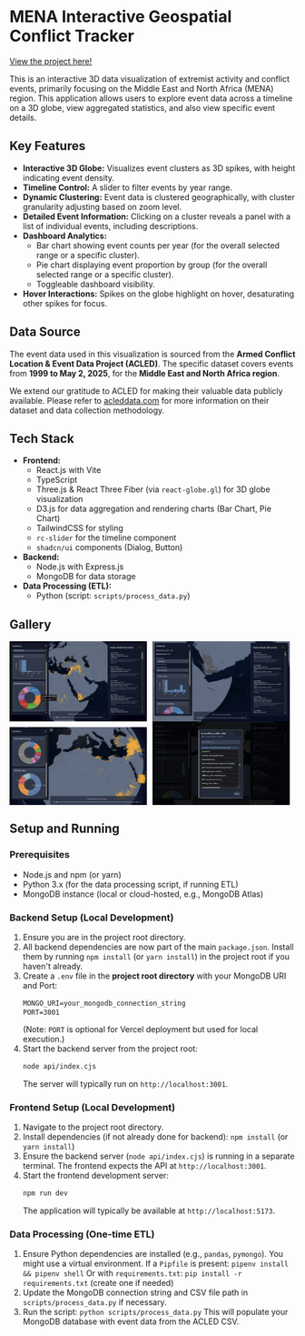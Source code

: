 # MENA Interactive Geospatial Conflict Tracker

[View the project here!](https://conflict-tracker-ten.vercel.app/)

This is an interactive 3D data visualization of extremist activity and conflict events, primarily focusing on the Middle East and North Africa (MENA) region. This application allows users to explore event data across a timeline on a 3D globe, view aggregated statistics, and also view specific event details.

## Key Features

*   **Interactive 3D Globe:** Visualizes event clusters as 3D spikes, with height indicating event density.
*   **Timeline Control:** A slider to filter events by year range.
*   **Dynamic Clustering:** Event data is clustered geographically, with cluster granularity adjusting based on zoom level.
*   **Detailed Event Information:** Clicking on a cluster reveals a panel with a list of individual events, including descriptions.
*   **Dashboard Analytics:**
    *   Bar chart showing event counts per year (for the overall selected range or a specific cluster).
    *   Pie chart displaying event proportion by group (for the overall selected range or a specific cluster).
    *   Toggleable dashboard visibility.
*   **Hover Interactions:** Spikes on the globe highlight on hover, desaturating other spikes for focus.

## Data Source

The event data used in this visualization is sourced from the **Armed Conflict Location & Event Data Project (ACLED)**.
The specific dataset covers events from **1999 to May 2, 2025**, for the **Middle East and North Africa region**.

We extend our gratitude to ACLED for making their valuable data publicly available. Please refer to [acleddata.com](https://acleddata.com) for more information on their dataset and data collection methodology.

## Tech Stack

*   **Frontend:**
    *   React.js with Vite
    *   TypeScript
    *   Three.js & React Three Fiber (via `react-globe.gl`) for 3D globe visualization
    *   D3.js for data aggregation and rendering charts (Bar Chart, Pie Chart)
    *   TailwindCSS for styling
    *   `rc-slider` for the timeline component
    *   `shadcn/ui` components (Dialog, Button)
*   **Backend:**
    *   Node.js with Express.js
    *   MongoDB for data storage
*   **Data Processing (ETL):**
    *   Python (script: `scripts/process_data.py`)

## Gallery

<div style="display: flex; flex-wrap: wrap;">
  <img src="img/img1.png" alt="View of timeline, Dashboard and Event Panel" width="48%" style="margin-right: 2%;">
  <img src="img/img2.png" alt="Selected view of Event Cluster" width="48%;">
  <img src="img/img3.png" alt="More Pie charts from Dashboard" width="48%" style="margin-right: 2%; margin-top: 10px;">
  <img src="img/img4.png" alt="Groups available from dataset" width="48%; margin-top: 10px;">
</div>

## Setup and Running

### Prerequisites

*   Node.js and npm (or yarn)
*   Python 3.x (for the data processing script, if running ETL)
*   MongoDB instance (local or cloud-hosted, e.g., MongoDB Atlas)

### Backend Setup (Local Development)

1.  Ensure you are in the project root directory.
2.  All backend dependencies are now part of the main `package.json`. Install them by running `npm install` (or `yarn install`) in the project root if you haven't already.
3.  Create a `.env` file in the **project root directory** with your MongoDB URI and Port:
    ```env
    MONGO_URI=your_mongodb_connection_string
    PORT=3001 
    ```
    (Note: `PORT` is optional for Vercel deployment but used for local execution.)
4.  Start the backend server from the project root:
    ```bash
    node api/index.cjs
    ```
    The server will typically run on `http://localhost:3001`.

### Frontend Setup (Local Development)

1.  Navigate to the project root directory.
2.  Install dependencies (if not already done for backend): `npm install` (or `yarn install`)
3.  Ensure the backend server (`node api/index.cjs`) is running in a separate terminal. The frontend expects the API at `http://localhost:3001`.
4.  Start the frontend development server:
    ```bash
    npm run dev
    ```
    The application will typically be available at `http://localhost:5173`.

### Data Processing (One-time ETL)

1.  Ensure Python dependencies are installed (e.g., `pandas`, `pymongo`). You might use a virtual environment.
    If a `Pipfile` is present: `pipenv install && pipenv shell`
    Or with `requirements.txt`: `pip install -r requirements.txt` (create one if needed)
2.  Update the MongoDB connection string and CSV file path in `scripts/process_data.py` if necessary.
3.  Run the script: `python scripts/process_data.py`
    This will populate your MongoDB database with event data from the ACLED CSV.
